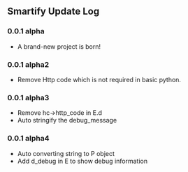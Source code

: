 ## Smartify Update Log

### 0.0.1 alpha

- A brand-new project is born!

### 0.0.1 alpha2

- Remove Http code which is not required in basic python.

### 0.0.1 alpha3

- Remove hc->http_code in E.d
- Auto stringify the debug_message

### 0.0.1 alpha4

- Auto converting string to P object
- Add d_debug in E to show debug information
